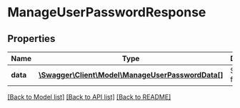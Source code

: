 # ManageUserPasswordResponse

## Properties
Name | Type | Description | Notes
------------ | ------------- | ------------- | -------------
**data** | [**\Swagger\Client\Model\ManageUserPasswordData[]**](ManageUserPasswordData.md) | Success or failure | 

[[Back to Model list]](../README.md#documentation-for-models) [[Back to API list]](../README.md#documentation-for-api-endpoints) [[Back to README]](../README.md)


